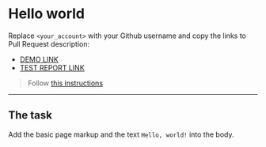 # Hello world
Replace `<your_account>` with your Github username and copy the links to Pull Request description:
- [DEMO LINK](https://siriuse911.github.io/layout_hello-world/)
- [TEST REPORT LINK](https://siriuse911.github.io/layout_hello-world/report/html_report/)

> Follow [this instructions](https://mate-academy.github.io/layout_task-guideline/#how-to-solve-the-layout-tasks-on-github)
___

## The task 
Add the basic page markup and the text `Hello, world!` into the body.
